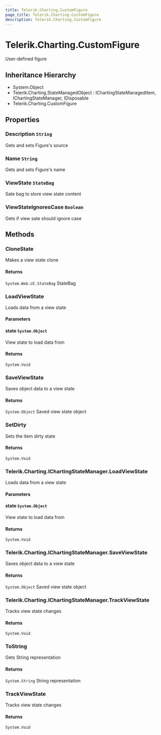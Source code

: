 ```yaml
---
title: Telerik.Charting.CustomFigure
page_title: Telerik.Charting.CustomFigure
description: Telerik.Charting.CustomFigure
---
```


# Telerik.Charting.CustomFigure

User-defined figure

## Inheritance Hierarchy

* System.Object
* Telerik.Charting.StateManagedObject : IChartingStateManagedItem, IChartingStateManager, IDisposable
* Telerik.Charting.CustomFigure

## Properties

###  Description `String`

Gets and sets Figure's source

###  Name `String`

Gets and sets Figure's name

###  ViewState `StateBag`

Sate bag to store view state content

###  ViewStateIgnoresCase `Boolean`

Gets if view sate should ignore case

## Methods

###  CloneState

Makes a view state clone

#### Returns

`System.Web.UI.StateBag` StateBag

###  LoadViewState

Loads data from a view state

#### Parameters

#### state `System.Object`

View state to load data from

#### Returns

`System.Void` 

###  SaveViewState

Saves object data to a view state

#### Returns

`System.Object` Saved view state object

###  SetDirty

Sets the item dirty state

#### Returns

`System.Void` 

###  Telerik.Charting.IChartingStateManager.LoadViewState

Loads data from a view state

#### Parameters

#### state `System.Object`

View state to load data from

#### Returns

`System.Void` 

###  Telerik.Charting.IChartingStateManager.SaveViewState

Saves object data to a view state

#### Returns

`System.Object` Saved view state object

###  Telerik.Charting.IChartingStateManager.TrackViewState

Tracks view state changes

#### Returns

`System.Void` 

###  ToString

Gets String representation

#### Returns

`System.String` String representation

###  TrackViewState

Tracks view state changes

#### Returns

`System.Void` 

